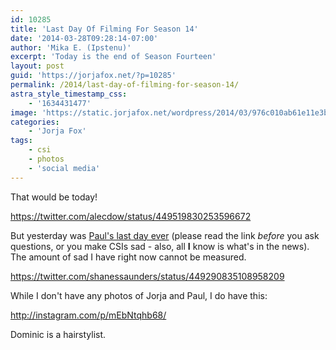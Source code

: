 ```yaml
---
id: 10285
title: 'Last Day Of Filming For Season 14'
date: '2014-03-28T09:28:14-07:00'
author: 'Mika E. (Ipstenu)'
excerpt: 'Today is the end of Season Fourteen'
layout: post
guid: 'https://jorjafox.net/?p=10285'
permalink: /2014/last-day-of-filming-for-season-14/
astra_style_timestamp_css:
    - '1634431477'
image: 'https://static.jorjafox.net/wordpress/2014/03/976c010ab61e11e3bf2412329a6f3ed4_8.jpg'
categories:
    - 'Jorja Fox'
tags:
    - csi
    - photos
    - 'social media'
---
```


That would be today!

https://twitter.com/alecdow/status/449519830253596672

But yesterday was <a href="http://www.hollywoodreporter.com/live-feed/csi-paul-guilfoyle-exit-690751">Paul's last day ever</a> (please read the link <em>before</em> you ask questions, or you make CSIs sad - also, all <strong>I</strong> know is what's in the news). The amount of sad I have right now cannot be measured.

https://twitter.com/shanessaunders/status/449290835108958209

While I don't have any photos of Jorja and Paul, I do have this:

http://instagram.com/p/mEbNtqhb68/

Dominic is a hairstylist.